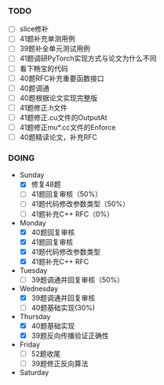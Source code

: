 ### TODO
- [ ] slice修补
- [ ] 41题补充单测用例
- [ ] 39题补全单元测试用例
- [ ] 41题调研PyTorch实现方式与论文为什么不同
- [ ] 看下畅宝的代码
- [ ] 40题RFC补充重要函数接口
- [ ] 40题调通
- [ ] 40题根据论文实现完整版
- [ ] 41题修正.h文件
- [ ] 41题修正.cu文件的OutputAt
- [ ] 41题修正mu*.cc文件的Enforce
- [ ] 40题精读论文，补充RFC

### DOING
- Sunday
  - [x] 修复48题
  - [ ] 41题回复审核（50%）
  - [ ] 41题代码修改参数类型（50%）
  - [ ] 41题补充C++ RFC（0%）
- Monday
  - [x] 40题回复审核
  - [x] 41题回复审核
  - [x] 41题代码修改参数类型
  - [x] 41题补充C++ RFC
- Tuesday
  - [ ] 39题调通并回复审核（50%）
- Wednesday
  - [x] 39题调通并回复审核
  - [ ] 40题基础实现(30%)
- Thursday
  - [x] 40题基础实现
  - [x] 39题反向传播验证正确性
- Friday
  - [ ] 52题收尾
  - [ ] 39题修正反向算法
- Saturday

